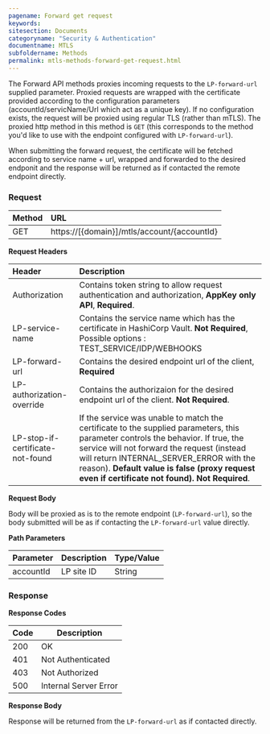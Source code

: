 ```yaml
---
pagename: Forward get request
keywords:
sitesection: Documents
categoryname: "Security & Authentication"
documentname: MTLS 
subfoldername: Methods
permalink: mtls-methods-forward-get-request.html
---
```


The Forward API methods proxies incoming requests to the `LP-forward-url` supplied parameter. Proxied requests are wrapped with the certificate provided according to the configuration parameters (accountId/servicName/Url which act as a unique key). If no configuration exists, the request will be proxied using regular TLS (rather than mTLS). The proxied http method in this method is `GET` (this corresponds to the method you'd like to use with the endpoint configured with `LP-forward-url`). 

When submitting the forward request, the certificate will be fetched according to service name + url, wrapped and forwarded to the desired endponit and the response will be returned as if contacted the remote endpoint directly.


### Request

 |Method|      URL|  
 |:--------  |:---  |
 |GET|  https://[{domain}]/mtls/account/{accountId} |


**Request Headers**

 |Header         |Description  |
 |:------|        :--------  |
 |Authorization|    Contains token string to allow request authentication and authorization, **AppKey only API**, **Required**. |
 |LP-service-name|    Contains the service name which has the certificate in HashiCorp Vault. **Not Required**, Possible options : TEST_SERVICE/IDP/WEBHOOKS |
 |LP-forward-url|    Contains the desired endpoint url of the client, **Required**  |
 |LP-authorization-override|    Contains the authorizaion for the desired endpoint url of the client. **Not Required**. |
 |LP-stop-if-certificate-not-found| If the service was unable to match the certificate to the supplied parameters, this parameter controls the behavior. If true, the service will not forward the request (instead will return INTERNAL_SERVER_ERROR with the reason). **Default value is false (proxy request even if certificate not found). Not Required**. |

**Request Body**

Body will be proxied as is to the remote  endpoint (`LP-forward-url`), so the body submitted will be as if contacting the `LP-forward-url` value directly.

**Path Parameters**

 |Parameter|  Description|  Type/Value |
 |:------    |:--------    |:--------|
 |accountId|  LP site ID |   String |

### Response

**Response Codes**

| Code | Description           |
|------|-----------------------|
| 200  | OK                    |
| 401  | Not Authenticated     |
| 403  | Not Authorized        |
| 500  | Internal Server Error |



**Response Body**

Response will be returned from the `LP-forward-url` as if contacted directly.

